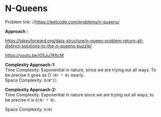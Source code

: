 # N-Queens

Problem link: //https://leetcode.com/problems/n-queens/

**Approach :**<br>

https://takeuforward.org/data-structure/n-queen-problem-return-all-distinct-solutions-to-the-n-queens-puzzle/

https://youtu.be/i05Ju7AftcM

**Complexity Approach-1:**<br>
Time Complexity: Exponential in nature, since we are trying out all ways. To be precise it goes as O
`(N! * N)` nearly.<br>
Space Complexity: `O(N^2)`<br>

**Complexity Approach-2:**<br>
Time Complexity: Exponential in nature since we are trying out all ways, to be precise it is `O(N! * N)`.

Space Complexity: `O(N)`

